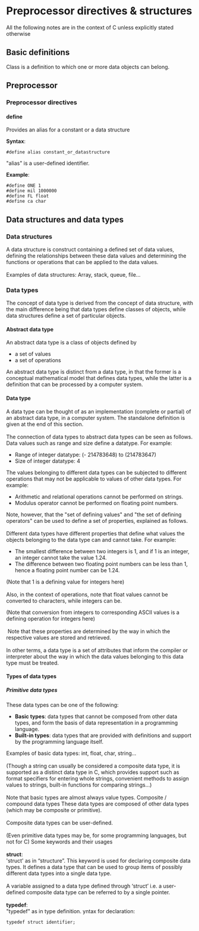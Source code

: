 # Preprocessor directives & structures
All the following notes are in the context of C unless explicitly stated otherwise

## Basic definitions
Class is a definition to which one or more data objects can belong.

## Preprocessor
### Preprocessor directives
#### define
Provides an alias for a constant or a data structure

**Syntax**:

```
#define alias constant_or_datastructure
```

"alias" is a user-defined identifier.

**Example**:

```
#define ONE 1
#define mil 1000000
#define FL float
#define ca char
```

## Data structures and data types
### Data structures
A data structure is construct containing a defined set of data values, defining the relationships between these data values and determining the functions or operations that can be applied to the data values.
<br><br>
Examples of data structures:
Array, stack, queue, file...

### Data types
The concept of data type is derived from the concept of data structure, with the main difference being that data types define classes of objects, while data structures define a set of particular objects.

#### Abstract data type
An abstract data type is a class of objects defined by 

- a set of values
- a set of operations

An abstract data type is distinct from a data type, in that the former is a conceptual mathematical model that defines data types, while the latter is a definition that can be processed by a computer system.

#### Data type
A data type can be thought of as an implementation (complete or partial) of an abstract data type, in a computer system. The standalone definition is given at the end of this section.
<br><br>
The connection of data types to abstract data types can be seen as follows. Data values such as range and size define a datatype. For example:

- Range of integer datatype: (- 214783648) to (214783647)
- Size of integer datatype: 4

The values belonging to different data types can be subjected to different operations that may not be applicable to values of other data types. For example:

- Arithmetic and relational operations cannot be performed on strings.
- Modulus operator cannot be performed on floating point numbers.

Note, however, that the "set of defining values" and "the set of defining operators" can be used to define a set of properties, explained as follows. 
<br><br>
Different data types have different properties that define what values the objects belonging to the data type can and cannot take. For example:

- The smallest difference between two integers is 1, and if 1 is an integer, an integer cannot take the value 1.24.
- The difference between two floating point numbers can be less than 1, hence a floating point number can be 1.24.

(Note that 1 is a defining value for integers here)
<br><br>
Also, in the context of operations, note that float values cannot be converted to characters, while integers can be.

(Note that conversion from integers to corresponding ASCII values is a defining operation for integers here) <br><br> Note that these properties are determined by the way in which the respective values are stored and retrieved. <br><br>
In other terms, a data type is a set of attributes that inform the compiler or interpreter about the way in which the data values belonging to this data type must be treated.

#### Types of data types
##### Primitive data types
These data types can be one of the following:

- **Basic types**: data types that cannot be composed from other data types, and form the basis of data representation in a programming language.
- **Built-in types**: data types that are provided with definitions and support by the programming language itself.

Examples of basic data types:
int, float, char, string...
<br><br>
(Though a string can usually be considered a composite data type, it is supported as a distinct data type in C, which provides support such as format specifiers for entering whole strings, convenient methods to assign values to strings, built-in functions for comparing strings...)
<br><br>
Note that basic types are almost always value types.
Composite / compound data types
These data types are composed of other data types (which may be composite or primitive).
<br><br>
Composite data types can be user-defined.
<br><br>
(Even primitive data types may be, for some programming languages, but not for C)
Some keywords and their usages
<br><br>
**struct**:<br>
'struct' as in “structure”. This keyword is used for declaring composite data types. It defines a data type that can be used to group items of possibly different data types into a single data type.
<br><br>
A variable assigned to a data type defined through ‘struct’ i.e. a user-defined composite data type can be referred to by a single pointer.
<br><br>
**typedef**:<br>
"typedef" as in type definition.  yntax for declaration:

```
typedef struct identifier;
```